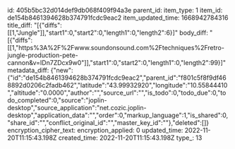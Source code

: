 id: 405b5bc32d014def9db068f409f94a3e
parent_id: 
item_type: 1
item_id: de154b8461394628b374791fcdc9eac2
item_updated_time: 1668942784316
title_diff: "[{\"diffs\":[[1,\"Jungle\"]],\"start1\":0,\"start2\":0,\"length1\":0,\"length2\":6}]"
body_diff: "[{\"diffs\":[[1,\"https%3A%2F%2Fwww.soundonsound.com%2Ftechniques%2Fretro-jungle-production-pete-cannon&v=IDn7ZDcx9w0\"]],\"start1\":0,\"start2\":0,\"length1\":0,\"length2\":99}]"
metadata_diff: {"new":{"id":"de154b8461394628b374791fcdc9eac2","parent_id":"f801c5f8f9df468892d0206c2fadb462","latitude":"43.99932920","longitude":"10.55844410","altitude":"0.0000","author":"","source_url":"","is_todo":0,"todo_due":0,"todo_completed":0,"source":"joplin-desktop","source_application":"net.cozic.joplin-desktop","application_data":"","order":0,"markup_language":1,"is_shared":0,"share_id":"","conflict_original_id":"","master_key_id":""},"deleted":[]}
encryption_cipher_text: 
encryption_applied: 0
updated_time: 2022-11-20T11:15:43.198Z
created_time: 2022-11-20T11:15:43.198Z
type_: 13